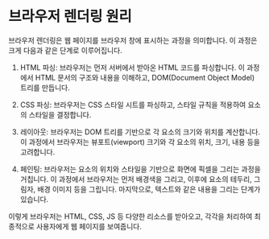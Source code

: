 # 브라우저 렌더링 원리

브라우저 렌더링은 웹 페이지를 브라우저 창에 표시하는 과정을 의미합니다. 이 과정은 크게 다음과 같은 단계로 이루어집니다.

1. HTML 파싱: 브라우저는 먼저 서버에서 받아온 HTML 코드를 파싱합니다. 이 과정에서 HTML 문서의 구조와 내용을 이해하고, DOM(Document Object Model) 트리를 만듭니다.

2. CSS 파싱: 브라우저는 CSS 스타일 시트를 파싱하고, 스타일 규칙을 적용하여 요소의 스타일을 결정합니다.

3. 레이아웃: 브라우저는 DOM 트리를 기반으로 각 요소의 크기와 위치를 계산합니다. 이 과정에서 브라우저는 뷰포트(viewport) 크기와 각 요소의 위치, 크기, 내용 등을 고려합니다.

4. 페인팅: 브라우저는 요소의 위치와 스타일을 기반으로 화면에 픽셀을 그리는 과정을 거칩니다. 이 과정에서 브라우저는 먼저 배경색을 그리고, 이후에 요소의 테두리, 그림자, 배경 이미지 등을 그립니다. 마지막으로, 텍스트와 같은 내용을 그리는 단계가 있습니다.

이렇게 브라우저는 HTML, CSS, JS 등 다양한 리소스를 받아오고, 각각을 처리하여 최종적으로 사용자에게 웹 페이지를 보여줍니다.